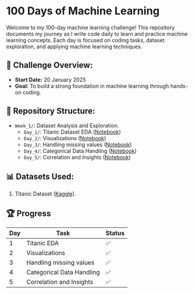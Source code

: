 # 100 Days of Machine Learning

Welcome to my 100-day machine learning challenge! This repository documents my journey as I write code daily to learn and practice machine learning concepts. Each day is focused on coding tasks, dataset exploration, and applying machine learning techniques.

## 🌟 Challenge Overview:
- **Start Date:** 20 January 2025
- **Goal:** To build a strong foundation in machine learning through hands-on coding.

## 📂 Repository Structure:
- `Week_1/`: Dataset Analysis and Exploration.
  - `Day_1/`: Titanic Dataset EDA ([Notebook](1-Day/main.ipynb))
  - `Day_2/`: Visualizations ([Notebook](2-Day/main.ipynb))
  - `Day_3/`: Handling missing values ([Notebook](3-Day/main.ipynb))
  - `Day_4/`: Categorical Data Handling ([Notebook](4-Day/main.ipynb))
  - `Day_5/`: Correlation and Insights ([Notebook](5-Day/main.ipynb))

## 📊 Datasets Used:
1. Titanic Dataset ([Kaggle](https://www.kaggle.com/c/titanic)).

## 🏆 Progress
| Day | Task                         | Status |
|-----|------------------------------|--------|
| 1   | Titanic EDA                  |   ✅   |
| 2   | Visualizations               |   ✅   |
| 3   | Handling missing values      |   ✅   |
| 4   | Categorical Data Handling    |   ✅   |
| 5   | Correlation and Insights     |   ✅   |